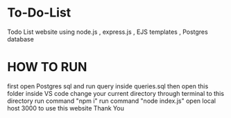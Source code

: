 # To-Do-List
Todo List website using node.js , express.js , EJS templates , Postgres database
# HOW TO RUN
first open Postgres sql and run query inside queries.sql
then open this folder inside VS code
change your current directory through terminal to this directory
run command "npm i"
run command "node index.js"
open local host 3000 to use this website
Thank You

